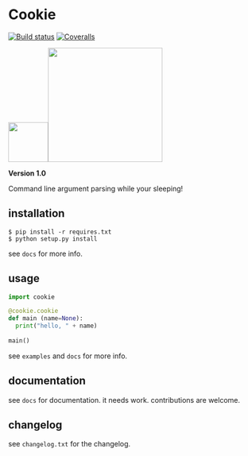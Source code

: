 # Cookie
 [![Build status](https://ci.appveyor.com/api/projects/status/pjxh5g91jpbh7t84?svg=true)](https://ci.appveyor.com/project/tygerbytes/resourcefitness) 
[![Coveralls](https://coveralls.io/repos/github/tygerbytes/ResourceFitness/badge.svg?branch=master)](https://coveralls.io/github/tygerbytes/ResourceFitness?branch=master) 

<img src="https://openclipart.org/download/249534/1464300474.svg" width=80><img src="https://www.python.org/static/community_logos/python-logo-master-v3-TM.png" width="230"/>

**Version 1.0**

Command line argument parsing while your sleeping!

## installation
```
$ pip install -r requires.txt
$ python setup.py install
```
see `docs` for more info.

## usage
```python
import cookie

@cookie.cookie
def main (name=None):
  print("hello, " + name)
  
main()
```
see `examples` and `docs` for more info.

## documentation
see `docs` for documentation.
it needs work. contributions are welcome.

## changelog
see `changelog.txt` for the changelog.

